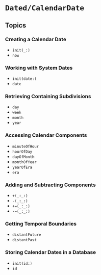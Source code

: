# ``Dated/CalendarDate``

## Topics

### Creating a Calendar Date

- ``init(_:)``
- ``now``

### Working with System Dates

- ``init(date:)``
- ``date``

### Retrieving Containing Subdivisions

- ``day``
- ``week``
- ``month``
- ``year``

### Accessing Calendar Components

- ``minuteOfHour``
- ``hourOfDay``
- ``dayOfMonth``
- ``monthOfYear``
- ``yearOfEra``
- ``era``

### Adding and Subtracting Components

- ``+(_:_:)``
- ``-(_:_:)``
- ``+=(_:_:)``
- ``-=(_:_:)``

### Getting Temporal Boundaries

- ``distantFuture``
- ``distantPast``

### Storing Calendar Dates in a Database

- ``init(id:)``
- ``id``
